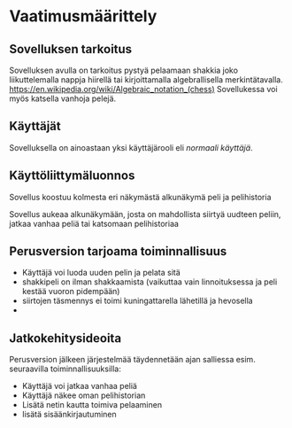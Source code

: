 # Vaatimusmäärittely

## Sovelluksen tarkoitus

Sovelluksen avulla on tarkoitus pystyä pelaamaan shakkia joko liikuttelemalla nappja hiirellä tai kirjoittamalla algebrallisella merkintätavalla.
https://en.wikipedia.org/wiki/Algebraic_notation_(chess)
Sovellukessa voi myös katsella vanhoja pelejä.

## Käyttäjät

Sovelluksella on ainoastaan yksi käyttäjärooli eli _normaali käyttäjä_.

## Käyttöliittymäluonnos

Sovellus koostuu kolmesta eri näkymästä alkunäkymä peli ja pelihistoria


Sovellus aukeaa alkunäkymään, josta on mahdollista siirtyä uudteen peliin, jatkaa vanhaa peliä tai katsomaan pelihistoriaa

## Perusversion tarjoama toiminnallisuus

- Käyttäjä voi luoda uuden pelin ja pelata sitä
- shakkipeli on ilman shakkaamista (vaikuttaa vain linnoituksessa ja peli kestää vuoron pidempään)
- siirtojen täsmennys ei toimi kuningattarella lähetillä ja hevosella
- 

## Jatkokehitysideoita

Perusversion jälkeen järjestelmää täydennetään ajan salliessa esim. seuraavilla toiminnallisuuksilla:

- Käyttäjä voi jatkaa vanhaa peliä
- Käyttäjä näkee oman pelihistorian
- Lisätä netin kautta toimiva pelaaminen
- lisätä sisäänkirjautuminen